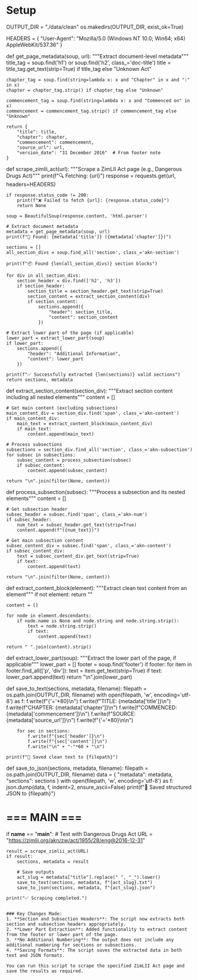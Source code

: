 # Setup
OUTPUT_DIR = "./data/clean"
os.makedirs(OUTPUT_DIR, exist_ok=True)

HEADERS = {
    "User-Agent": "Mozilla/5.0 (Windows NT 10.0; Win64; x64) AppleWebKit/537.36"
}

def get_page_metadata(soup, url):
    """Extract document-level metadata"""
    title_tag = soup.find('h1') or soup.find('h2', class_='doc-title')
    title = title_tag.get_text(strip=True) if title_tag else "Unknown Act"

    chapter_tag = soup.find(string=lambda x: x and "Chapter" in x and ":" in x)
    chapter = chapter_tag.strip() if chapter_tag else "Unknown"

    commencement_tag = soup.find(string=lambda x: x and "Commenced on" in x)
    commencement = commencement_tag.strip() if commencement_tag else "Unknown"

    return {
        "title": title,
        "chapter": chapter,
        "commencement": commencement,
        "source_url": url,
        "version_date": "31 December 2016"  # From footer note
    }

def scrape_zimlii_act(url):
    """Scrape a ZimLII Act page (e.g., Dangerous Drugs Act)"""
    print(f"🔍 Fetching: {url}")
    response = requests.get(url, headers=HEADERS)
    
    if response.status_code != 200:
        print(f"❌ Failed to fetch {url}: {response.status_code}")
        return None

    soup = BeautifulSoup(response.content, 'html.parser')

    # Extract document metadata
    metadata = get_page_metadata(soup, url)
    print(f"📘 Found: {metadata['title']} ({metadata['chapter']})")

    sections = []
    all_section_divs = soup.find_all('section', class_='akn-section')

    print(f"📦 Found {len(all_section_divs)} section blocks")

    for div in all_section_divs:
        section_header = div.find(['h2', 'h3'])
        if section_header:
            section_title = section_header.get_text(strip=True)
            section_content = extract_section_content(div)
            if section_content:
                sections.append({
                    "header": section_title,
                    "content": section_content
                })

    # Extract lower part of the page (if applicable)
    lower_part = extract_lower_part(soup)
    if lower_part:
        sections.append({
            "header": "Additional Information",
            "content": lower_part
        })

    print(f"✅ Successfully extracted {len(sections)} valid sections")
    return sections, metadata

def extract_section_content(section_div):
    """Extract section content including all nested elements"""
    content = []
    
    # Get main content (excluding subsections)
    main_content_div = section_div.find('span', class_='akn-content')
    if main_content_div:
        main_text = extract_content_block(main_content_div)
        if main_text:
            content.append(main_text)
    
    # Process subsections
    subsections = section_div.find_all('section', class_='akn-subsection')
    for subsec in subsections:
        subsec_content = process_subsection(subsec)
        if subsec_content:
            content.append(subsec_content)
            
    return "\n".join(filter(None, content))

def process_subsection(subsec):
    """Process a subsection and its nested elements"""
    content = []
    
    # Get subsection header
    subsec_header = subsec.find('span', class_='akn-num')
    if subsec_header:
        num_text = subsec_header.get_text(strip=True)
        content.append(f"({num_text})")
    
    # Get main subsection content
    subsec_content_div = subsec.find('span', class_='akn-content')
    if subsec_content_div:
        text = subsec_content_div.get_text(strip=True)
        if text:
            content.append(text)
    
    return "\n".join(filter(None, content))

def extract_content_block(element):
    """Extract clean text content from an element"""
    if not element:
        return ""
        
    content = []
    
    for node in element.descendants:
        if node.name is None and node.string and node.string.strip():
            text = node.string.strip()
            if text:
                content.append(text)
                    
    return " ".join(content).strip()

def extract_lower_part(soup):
    """Extract the lower part of the page, if applicable"""
    lower_part = []
    footer = soup.find('footer')
    if footer:
        for item in footer.find_all(['p', 'div']):
            text = item.get_text(strip=True)
            if text:
                lower_part.append(text)
    return "\n".join(lower_part)

def save_to_text(sections, metadata, filename):
    filepath = os.path.join(OUTPUT_DIR, filename)
    with open(filepath, 'w', encoding='utf-8') as f:
        f.write(f"{'='*80}\n")
        f.write(f"TITLE: {metadata['title']}\n")
        f.write(f"CHAPTER: {metadata['chapter']}\n")
        f.write(f"COMMENCED: {metadata['commencement']}\n")
        f.write(f"SOURCE: {metadata['source_url']}\n")
        f.write(f"{'='*80}\n\n")

        for sec in sections:
            f.write(f"{sec['header']}\n")
            f.write(f"{sec['content']}\n")
            f.write("\n" + "-"*60 + "\n")
    
    print(f"📄 Saved clean text to {filepath}")

def save_to_json(sections, metadata, filename):
    filepath = os.path.join(OUTPUT_DIR, filename)
    data = {
        "metadata": metadata,
        "sections": sections
    }
    with open(filepath, 'w', encoding='utf-8') as f:
        json.dump(data, f, indent=2, ensure_ascii=False)
    print(f"📄 Saved structured JSON to {filepath}")

# === MAIN ===
if __name__ == "__main__":
    # Test with Dangerous Drugs Act
    URL = "https://zimlii.org/akn/zw/act/1955/28/eng@2016-12-31"

    result = scrape_zimlii_act(URL)
    if result:
        sections, metadata = result

        # Save outputs
        act_slug = metadata["title"].replace(" ", "_").lower()
        save_to_text(sections, metadata, f"{act_slug}.txt")
        save_to_json(sections, metadata, f"{act_slug}.json")

    print("✅ Scraping completed.")
```

### Key Changes Made:
1. **Section and Subsection Headers**: The script now extracts both section and subsection headers appropriately.
2. **Lower Part Extraction**: Added functionality to extract content from the footer or lower part of the page.
3. **No Additional Numbering**: The output does not include any additional numbering for sections or subsections.
4. **Saving Formats**: The script saves the extracted data in both text and JSON formats.

You can run this script to scrape the specified ZimLII Act page and save the results as required.